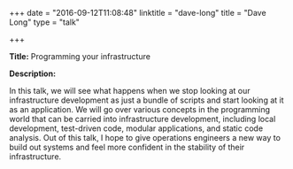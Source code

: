 +++
date = "2016-09-12T11:08:48"
linktitle = "dave-long"
title = "Dave Long"
type = "talk"

+++

<div class="span-15  ">
  <div class="span-15  last ">
  <p><strong>Title:</strong>
Programming your infrastructure
</p>

<p><strong>Description:</strong></p>

<p>
In this talk, we will see what happens when we stop looking at our infrastructure development as just a bundle of scripts and start looking at it as an application. We will go over various concepts in the programming world that can be carried into infrastructure development, including local development, test-driven code, modular applications, and static code analysis. Out of this talk, I hope to give operations engineers a new way to build out systems and feel more confident in the stability of their infrastructure.
</p>
<p>

  </div>
</div>

